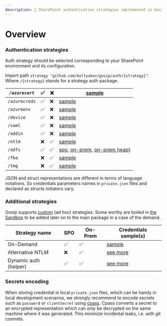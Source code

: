 ```yaml
---
description: 🔐 SharePoint authentication strategies implemented in Gosip
---
```


# Overview

### Authentication strategies

Auth strategy should be selected corresponding to your SharePoint environment and its configuration.

Import path `strategy "github.com/koltyakov/gosip/auth/{strategy}"`. Where `/{strategy}` stands for a strategy auth package.

| `/azurecert`  | ✅ | ❌ | [sample](strategies/azure-certificate-auth.md#json)                                                                                                                                          |
| ------------- | - | - | -------------------------------------------------------------------------------------------------------------------------------------------------------------------------------------------- |
| `/azurecreds` | ✅ | ❌ | [sample](strategies/azure-creds-auth.md#json)                                                                                                                                                |
| `/azureenv`   | ✅ | ❌ | [sample](strategies/azure-environment-auth.md)                                                                                                                                               |
| `/device`     | ✅ | ❌ | [sample](strategies/azure-device-flow.md#auth-configuration-and-usage)                                                                                                                       |
| `/saml`       | ✅ | ❌ | [sample](strategies/addin.md#json)                                                                                                                                                           |
| `/addin`      | ✅ | ❌ | [sample](strategies/addin.md#json)                                                                                                                                                           |
| `/ntlm`       | ❌ | ✅ | [sample](strategies/ntlm.md#json)                                                                                                                                                            |
| `/adfs`       | ✅ | ✅ | [spo](strategies/adfs.md#sharepoint-online-configuration), [on-prem](strategies/adfs.md#on-premises-configuration), [on-prem (wap)](strategies/adfs.md#on-premises-behing-wap-configuration) |
| `/fba`        | ❌ | ✅ | [sample](strategies/fba.md#json)                                                                                                                                                             |
| `/tmg`        | ❌ | ✅ | [sample](strategies/tmg.md#json)                                                                                                                                                             |

JSON and struct representations are different in terms of language notations. So credentials parameters names in `private.json` files and declared as structs initiators vary.

### Additional strategies

Gosip supports [custom](custom-auth/) (ad hoc) strategies. Some worthy are boiled in [the Sandbox](https://github.com/koltyakov/gosip-sandbox/tree/master/strategies) to be added later on to the main package in a case of the demand.

| Strategy name         | SPO | On-Prem | Credentials sample(s)                                         |
| --------------------- | --- | ------- | ------------------------------------------------------------- |
| On-Demand             | ✅   | ✅       | [sample](custom-auth/on-demand.md#configure-and-usage-sample) |
| Alternative NTLM      | ❌   | ✅       | [see more](custom-auth/alternative-ntlm.md)                   |
| Dynamic auth (helper) | ✅   | ✅       | [see more](custom-auth/dynamic-auth.md)                       |

### Secrets encoding

When storing credential in local `private.json` files, which can be handy in local development scenarios, we strongly recommend to encode secrets such as `password` or `clientSecret` using [cpass](../utilits/cpass.md). Cpass converts a secret to an encrypted representation which can only be decrypted on the same machine where it was generated. This minimize incidental leaks, i.e. with git commits.
